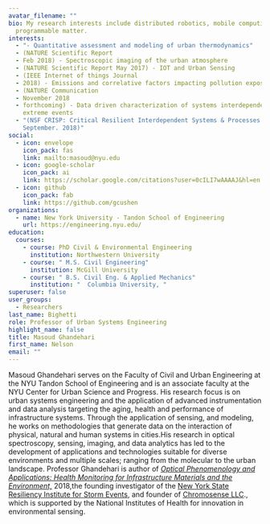 ```yaml
---
avatar_filename: ""
bio: My research interests include distributed robotics, mobile computing and
  programmable matter.
interests:
  - "- Quantitative assessment and modeling of urban thermodynamics"
  - (NATURE Scientific Report
  - Feb 2018) - Spectroscopic imaging of the urban atmosphere
  - (NATURE Scientific Report May 2017) - IOT and Urban Sensing
  - (IEEE Internet of things Journal
  - 2018) - Emissions and correlative factors impacting pollution exposure
  - (NATURE Communication
  - November 2018
  - forthcoming) - Data driven characterization of systems interdependencies in
    extreme events
  - "(NSF CRISP: Critical Resilient Interdependent Systems & Processes - awarded
    September. 2018)"
social:
  - icon: envelope
    icon_pack: fas
    link: mailto:masoud@nyu.edu
  - icon: google-scholar
    icon_pack: ai
    link: https://scholar.google.com/citations?user=0cILI7wAAAAJ&hl=en
  - icon: github
    icon_pack: fab
    link: https://github.com/gcushen
organizations:
  - name: New York University - Tandon School of Engineering
    url: https://engineering.nyu.edu/
education:
  courses:
    - course: PhD Civil & Environmental Engineering
      institution: Northwestern University
    - course: " M.S. Civil Engineering"
      institution: McGill University
    - course: " B.S. Civil Eng. & Applied Mechanics"
      institution: "  Columbia University, "
superuser: false
user_groups:
  - Researchers
last_name: Bighetti
role: Professor of Urban Systems Engineering
highlight_name: false
title: Masoud Ghandehari
first_name: Nelson
email: ""
---
```

Masoud Ghandehari serves on the Faculty of Civil and Urban Engineering at the NYU Tandon School of Engineering and is an associate faculty at the NYU Center for Urban Science and Progress. His research focus is on urban systems engineering and the application of advanced instrumentation and data analysis targeting the aging, health and performance of infrastructure systems. Through the application of sensing, and modeling, he works on methodologies that generate data on the interaction of physical, natural and human systems in cities.His research in optical spectroscopy, sensing, imaging, and data analytics has led to the development of applications and technologies suitable for diverse environments and multiple scales; ranging from the molecular to the urban landscape. Professor Ghandehari is author of *[Optical Phenomenology and Applications: Health Monitoring for Infrastructure Materials and the Environment,](https://books.google.com/books?id=mZRdDwAAQBAJ&pg=PA3&lpg=PA3&dq=1.%09Optical+Phenomenology+and+Applications.+Health+Monitoring+for+Infrastructure+Materials+and+the+Environment&source=bl&ots=nkrvx1bXJ4&sig=ct3x7QZf4fCxMxcmyDteaAfKrrs&hl=en&sa=X&ve)* 2018,the founding investigator of the [New York State Resiliency Institute for Storm Events](http://nysrise.org/news/), and founder of [Chromosense LLC](http://chromosense.com)., which is supported by the National Institutes of Health for innovation in environmental sensing.